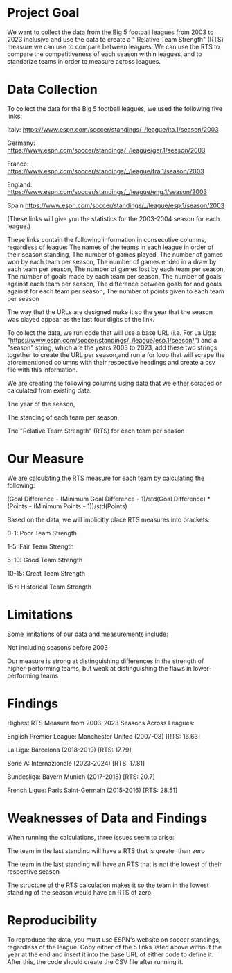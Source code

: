 # Project Goal
We want to collect the data from the Big 5 football leagues from 2003 to 2023 inclusive and use the data to create a " Relative Team Strength" (RTS) measure we can use to compare between leagues. 
We can use the RTS to compare the competitiveness of each season within leagues, and to standarize teams in order to measure across leagues.

# Data Collection
To collect the data for the Big 5 football leagues, we used the following five links:

Italy: https://www.espn.com/soccer/standings/_/league/ita.1/season/2003

Germany: https://www.espn.com/soccer/standings/_/league/ger.1/season/2003

France: https://www.espn.com/soccer/standings/_/league/fra.1/season/2003

England: https://www.espn.com/soccer/standings/_/league/eng.1/season/2003

Spain https://www.espn.com/soccer/standings/_/league/esp.1/season/2003

(These links will give you the statistics for the 2003-2004 season for each league.)

These links contain the following information in consecutive columns, regardless of league:
The names of the teams in each league in order of their season standing,
The number of games played,
The number of games won by each team per season,
The number of games ended in a draw by each team per season,
The number of games lost by each team per season,
The number of goals made by each team per season,
The number of goals against each team per season,
The difference between goals for and goals against for each team per season,
The number of points given to each team per season

The way that the URLs are designed make it so the year that the season was played appear as the last four digits of the link.

To collect the data, we run code that will use a base URL (i.e. For La Liga: "https://www.espn.com/soccer/standings/_/league/esp.1/season/") 
and a "season" string, which are the years 2003 to 2023, add these two strings together to create the URL per season,and run a for loop that 
will scrape the aforementioned columns with their respective headings and create a csv file with this information. 

We are creating the following columns using data that we either scraped or calculated from existing data:

The year of the season,

The standing of each team per season,

The "Relative Team Strength" (RTS) for each team per season

# Our Measure
We are calculating the RTS measure for each team by calculating the following:

(Goal Difference - (Minimum Goal Difference - 1)/std(Goal Difference) * (Points - (Minimum Points - 1))/std(Points)

Based on the data, we will implicitly place RTS measures into brackets:

0-1: Poor Team Strength

1-5: Fair Team Strength

5-10: Good Team Strength

10-15: Great Team Strength

15+: Historical Team Strength

# Limitations
Some limitations of our data and measurements include:

Not including seasons before 2003

Our measure is strong at distinguishing differences in the strength of higher-performing teams, but weak at distinguishing the flaws in lower-performing teams



# Findings
Highest RTS Measure from 2003-2023 Seasons Across Leagues:

English Premier League: Manchester United (2007-08) [RTS: 16.63]

La Liga: Barcelona (2018-2019) [RTS: 17.79]

Serie A: Internazionale (2023-2024) [RTS: 17.81]

Bundesliga: Bayern Munich (2017-2018) [RTS: 20.7]

French Ligue: Paris Saint-Germain (2015-2016) [RTS: 28.51]


# Weaknesses of Data and Findings
When running the calculations, three issues seem to arise:

The team in the last standing will have a RTS that is greater than zero

The team in the last standing will have an RTS that is not the lowest of their respective season

The structure of the RTS calculation makes it so the team in the lowest standing of the season would have an RTS of zero. 

# Reproducibility
To reproduce the data, you must use ESPN's website on soccer standings, regardless of the league. Copy either of the 5 links listed above without the year at the end and insert it into the base URL of either code to define it. After this, the code should create the CSV file after running it. 
